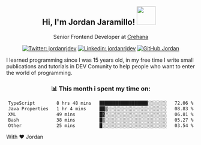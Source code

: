 <div align="center">
<h2 style="margin-right:10px;">Hi, I'm Jordan Jaramillo! <img src="https://media.giphy.com/media/Wj7lNjMNDxSmc/source.gif" width="50" > </h2>

<p>Senior Frontend Developer at <a href="https://www.crehana.com/">Crehana</a></p>

[![Twitter: jordanrjdev](https://img.shields.io/twitter/follow/jordanrjdev?style=social)](https://twitter.com/jordanrjdev)
[![Linkedin: jordanrjdev](https://img.shields.io/badge/-jordanrjdev-blue?style=flat-square&logo=Linkedin&logoColor=white&link=https://www.linkedin.com/in/jordanrjdev/)](https://www.linkedin.com/in/jordanrjdev/)
[![GitHub Jordan](https://img.shields.io/github/followers/jnadroj?label=follow&style=social)](https://github.com/jnadroj)

</div>
I learned programming since I was 15 years old, in my free time I write small publications and tutorials in DEV Comunity to help people who want to enter the world of programming.

<div align="center">

### 📊 **This month i spent my time on:**

<!--START_SECTION:waka-->

```txt
TypeScript        8 hrs 48 mins   ██████████████████░░░░░░░   72.06 %
Java Properties   1 hr 4 mins     ██▒░░░░░░░░░░░░░░░░░░░░░░   08.83 %
XML               49 mins         █▓░░░░░░░░░░░░░░░░░░░░░░░   06.81 %
Bash              38 mins         █▒░░░░░░░░░░░░░░░░░░░░░░░   05.27 %
Other             25 mins         █░░░░░░░░░░░░░░░░░░░░░░░░   03.54 %
```

<!--END_SECTION:waka-->

</div>

With ❤️ Jordan
